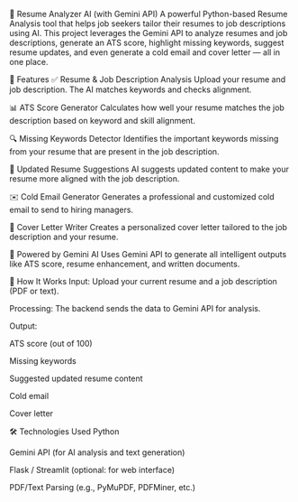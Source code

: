 🧠 Resume Analyzer AI (with Gemini API)
A powerful Python-based Resume Analysis tool that helps job seekers tailor their resumes to job descriptions using AI. This project leverages the Gemini API to analyze resumes and job descriptions, generate an ATS score, highlight missing keywords, suggest resume updates, and even generate a cold email and cover letter — all in one place.

🚀 Features
✅ Resume & Job Description Analysis
Upload your resume and job description. The AI matches keywords and checks alignment.

📊 ATS Score Generator
Calculates how well your resume matches the job description based on keyword and skill alignment.

🔍 Missing Keywords Detector
Identifies the important keywords missing from your resume that are present in the job description.

📝 Updated Resume Suggestions
AI suggests updated content to make your resume more aligned with the job description.

✉️ Cold Email Generator
Generates a professional and customized cold email to send to hiring managers.

📨 Cover Letter Writer
Creates a personalized cover letter tailored to the job description and your resume.

🤖 Powered by Gemini AI
Uses Gemini API to generate all intelligent outputs like ATS score, resume enhancement, and written documents.

📂 How It Works
Input: Upload your current resume and a job description (PDF or text).

Processing: The backend sends the data to Gemini API for analysis.

Output:

ATS score (out of 100)

Missing keywords

Suggested updated resume content

Cold email

Cover letter

🛠️ Technologies Used
Python

Gemini API (for AI analysis and text generation)

Flask / Streamlit (optional: for web interface)

PDF/Text Parsing (e.g., PyMuPDF, PDFMiner, etc.)
